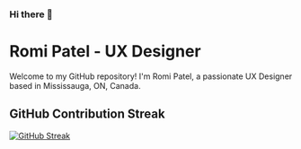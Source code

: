 ### Hi there 👋


# Romi Patel - UX Designer

Welcome to my GitHub repository! I'm Romi Patel, a passionate UX Designer based in Mississauga, ON, Canada.

## GitHub Contribution Streak

[![GitHub Streak](https://github-readme-streak-stats.herokuapp.com/?user=yourusername)](https://github.com/DenverCoder1/github-readme-streak-stats)

<!--
**rp808/rp808** is a ✨ _special_ ✨ repository because its `README.md` (this file) appears on your GitHub profile.

Here are some ideas to get you started:

- 🔭 I’m currently working on ...
- 🌱 I’m currently learning ...
- 👯 I’m looking to collaborate on ...
- 🤔 I’m looking for help with ...
- 💬 Ask me about ...
- 📫 How to reach me: ...
- 😄 Pronouns: ...
- ⚡ Fun fact: ...
-->
